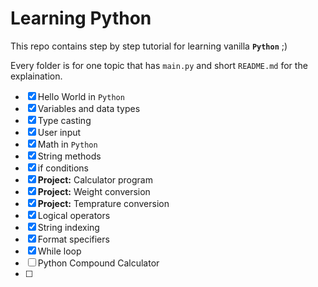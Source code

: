 # Learning Python
This repo contains step by step tutorial for learning vanilla **`Python`** ;)

Every folder is for one topic that has `main.py` and short `README.md` for the explaination.

- [x] Hello World in `Python`
- [x] Variables and data types
- [x] Type casting
- [x] User input
- [x] Math in `Python`
- [x] String methods
- [x] if conditions
- [x] **Project:** Calculator program
- [x] **Project:** Weight conversion
- [x] **Project:** Temprature conversion
- [x] Logical operators
- [x] String indexing
- [x] Format specifiers
- [x] While loop
- [ ] Python Compound Calculator
- [ ]



